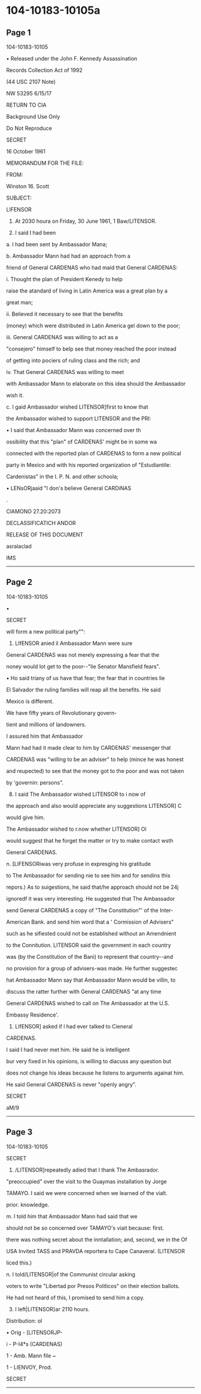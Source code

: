 # 104-10183-10105a

## Page 1

104-10183-10105

• Released under the John F. Kennedy Assassination

Records Collection Act of 1992

(44 USC 2107 Note)

NW 53295 6/15/17

RETURN TO CIA

Background Use Only

Do Not Reproduce

SECRET

16 October 1961

MEMORANDUM FOR THE FILE:

FROM:

Winston 16. Scott

SUBJECT:

LIFENSOR

1. At 2030 houra on Friday, 30 June 1961, 1 Baw/LITENSOR.

2. I said I had been

a. I had been sent by Ambassador Mana;

b. Ambassador Mann had had an approach from a

friend of General CARDENAS who had maid that General CARDENAS:

i. Thought the plan of President Kenedy to help

raise the atandard of living in Latin America was a great plan by a

great man;

ii. Believed it necessary to see that the benefits

(money) which were distributed in Latin America gel down to the poor;

iii. General CARDENAS was willing to act as a

"consejero" himself to belp see that money reached the poor instead

of getting into pociers of ruling class and the rich; and

iv. That General CARDENAS was willing to meet

with Ambassador Mann to elaborate on this idea should the Ambassador

wish it.

c. I gaid Ambassador wished LITENSOR]first to know that

the Ambassador wished to support LITENSOR and the PRI:

• I said that Ambassador Mann was concerned over th

ossibility that this "plan" of CARDENAS' might be in some wa

connected with the reported plan of CARDENAS to form a new political

party in Mexico and with his reported organization of "Estudiantile:

Cardenistas" in the I. P. N. and other schoola;

• LENsORjaaid "I don's believe General CARDiNAS

.

ClAMONO 27.20:2073

DECLASSIFICATICH ANDOR

RELEASE OF THIS DOCUMENT

asralaclad

IMS

---

## Page 2

104-10183-10105

•

SECRET

will form a new political party"":

1. LIfENSOR anied il Ambassador Mann were sure

General CARDENAS was not merely expressing a fear that the

noney would lot get to the poor--"lie Senator Mansfield fears".

• Ho said triany of us have that fear; the fear that in countries lie

El Salvador the ruling families will reap all the benefits. He said

Mexico is different.

We have fifty years of Revolutionary govern-

tient and millions of landowners.

I assured him that Ambassador

Mann had had it made clear to him by CARDENAS' messenger that

CARDENAS was "willing to be an adviser" to help (mince he was honest

and reupected) to see that the money got to the poor and was not taken

by 'governin: persons".

8. I said The Ambassador wished LITENSOR to i now of

the approach and also would appreciate any suggestions LITENSOR] C

would give him.

The Ambassador wished to r.now whether LITENSOR] Ol

would suggest that he forget the matter or try to make contact wsth

General CARDENAS.

n. [LIFENSORiwas very profuse in expresging his gratitude

to The Ambassador for sending nie to see him and for sendins this

repors.) As to suigestions, he said that/he approach should not be 24j

ignoredf it was very interesting. He suggested that The Ambassador

send General CARDENAS a copy of "The Constitution"' of the Inter-

American Bank. and send him word that a ' Cormission of Advisers"

such as he sifiested could not be established without an Amendnient

to the Connitution. LITENSOR said the government in each country

was (by the Constitution of the Bani) to represent that country--and

no provision for a group of advisers-was made. He further suggestec

hat Ambassador Mann say that Ambassador Mann would be villin, to

discuss the ratter further with General CARDENAS "at any time

General CARDENAS wished to call on The Ambassador at the U.S.

Embassy Residence'.

1. LIfENSOR] asked if l had ever talked to Cieneral

CARDENAS.

I said I had never met him. He said he is intelligent

bur very fixed in his opinions, is willing to diacuss any question but

does not change his ideas because he listens to arguments againat him.

He said General CARDENAS is never "openly angry".

SECRET

aM/9

---

## Page 3

104-10183-10105

SECRET

1. /LITENSOR]repeatedly adied that I thank The Ambasrador.

"preoccupied" over the visit to the Guaymas installation by Jorge

TAMAYO. I said we were concerned when we learned of the vialt.

prior. knowledge.

m. I told him that Ambassador Mann had said that we

should not be so concerned over TAMAYO's viait because: first.

there was nothing secret about the inntallation; and, second, we in the Of

USA Invited TASS and PRAVDA reportera to Cape Canaveral. (LITENSOR

liced this.)

n. I told/LITENSOR|of the Communist circular asking

voters to write "Libertad por Presos Politicos" on their election ballots.

He had not heard of this, I promised to send him a copy.

3. I left|LITENSOR}ar 2110 hours.

Distribution: ol

• Orig - [LITENSORJP-

i - P-I4*s (CARDENAS)

1 - Amb. Mann file ~

1 - LIENVOY, Prod.

SECRET

---


